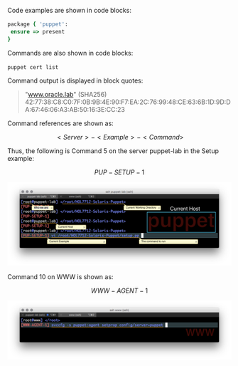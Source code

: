 Code examples are shown in code blocks:

```ruby
package { 'puppet':
 ensure => present
}
```

Commands are also shown in code blocks:

`puppet cert list`

Command output is displayed in block quotes:

> "www.oracle.lab" (SHA256) 42:77:38:C8:C0:7F:0B:9B:4E:90:F7:EA:2C:76:99:48:CE:63:6B:1D:9D:DA:67:46:06:A3:AB:50:16:3E:CC:23

Command references are shown as:


$$
<Server>-<Example>-<Command>
$$


Thus, the following is Command 5 on the server puppet-lab in the Setup example:


$$
PUP-SETUP-1
$$


![](assets/SETUP-PUP-001.0.png)

Command 10 on WWW is shown as:


$$
WWW-AGENT-1
$$

![](assets/AGENT-WWW-001.0.png)

